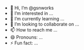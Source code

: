 - 👋 Hi, I’m @gsnworks
- 👀 I’m interested in ...
- 🌱 I’m currently learning ...
- 💞️ I’m looking to collaborate on ...
- 📫 How to reach me ...
- 😄 Pronouns: ...
- ⚡ Fun fact: ...

<!---
gsnworks/gsnworks is a ✨ special ✨ repository because its `README.md` (this file) appears on your GitHub profile.
You can click the Preview link to take a look at your changes.
--->
